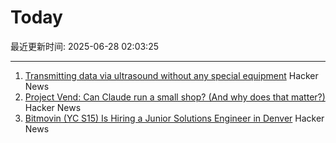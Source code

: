 # Today

最近更新时间: 2025-06-28 02:03:25

--- 
1. [Transmitting data via ultrasound without any special equipment](https://halcy.de/blog/2025/06/27/transmitting-data-via-ultrasound-without-any-special-equipment/) Hacker News
2. [Project Vend: Can Claude run a small shop? (And why does that matter?)](https://www.anthropic.com/research/project-vend-1) Hacker News
3. [Bitmovin (YC S15) Is Hiring a Junior Solutions Engineer in Denver](https://bitmovin.com/careers/7943569002/) Hacker News
